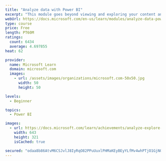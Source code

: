 ```yaml
---
title: "Analyze data with Power BI"
excerpt: "This module goes beyond viewing and exploring your content and explains how to interact with it by working with reports and dashboards to uncover and share new business insights."
webUrl: https://docs.microsoft.com/en-us/learn/modules/analyze-data-power-bi/
type: course
price: Free
length: PT60M
ratings:
  count: 6434
  average: 4.697855
heat: 62

provider:
  name: Microsoft Learn
  domain: microsoft.com
  images:
    - url: /assets/images/organizations/microsoft.com-50x50.jpg
      width: 50
      height: 50

levels:
  - Beginner

topics:
  - Power BI

images:
  - url: https://docs.microsoft.com/learn/achievements/analyze-explore-data-power-bi-social.png
    width: 643
    height: 321
    isCached: true

secured: "odaa8b86AtvM6CSJvlJ8IyRqO82PPuUuxlPHMaKEyBEyYLfMv4whPTjO1GjNO8FQX11oD4x7T2SaapQJtCF+v8ygOjLIsoG4N8m6iwAWNqiu1ng2ZSJBkvcXapAWagfah9vA37gDwNRdCv32W3CQ4VQ3z/kqkGspuCMCgQu5MunVuz7ZX5W3Jvj93+g/gRzj4h1Rb+UVKxe1O19+GE0YKgaYNICt2gYw0GIo+wwlFrxpZP2Upsyym56lHwsfYofVe3rvvQRUZ6eGS8YXwuBAwYwMDeBMraHtQKxYlxDtvB9tDkfZaDDk80ggNjgBRJWFJ73Du3afx6jk9ZiPly7POCS+8NlHb4Hm4qKPMc3NfYHyS1jKnsCxpt3YbjTQkWvQ87hL1Juf+bulIj4uzLpi4mFPk7IDVUXuUoXFrg+ZYGY=;54Wsh8onAe3WDxtyTfVzaQ=="
---
```


